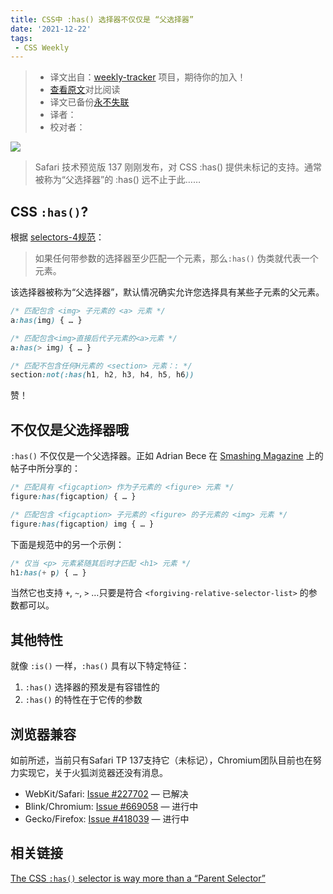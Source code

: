 ```yaml
---
title: CSS中 :has() 选择器不仅仅是 “父选择器”
date: '2021-12-22'
tags:
 - CSS Weekly
---
```

> * 译文出自：[weekly-tracker](https://github.com/FEDarling/weekly-tracker) 项目，期待你的加入！
> * [查看原文](https://www.bram.us/2021/12/21/the-css-has-selector-is-way-more-than-a-parent-selector/?utm_source=CSS-Weekly&utm_campaign=Issue-486&utm_medium=web)对比阅读
> * 译文已备份[永不失联]()
> * 译者：
> * 校对者：

![](https://cdn.jsdelivr.net/gh/daodaolee/photobed@main/img/20220104151801.png)

> Safari 技术预览版 137 刚刚发布，对 CSS :has() 提供未标记的支持。通常被称为“父选择器”的 :has() 远不止于此……

## CSS `:has()`?

根据 [selectors-4规范](https://drafts.csswg.org/selectors-4/#has-pseudo)：

> 如果任何带参数的选择器至少匹配一个元素，那么`:has()` 伪类就代表一个元素。

该选择器被称为“父选择器”，默认情况确实允许您选择具有某些子元素的父元素。

```css
/* 匹配包含 <img> 子元素的 <a> 元素 */
a:has(img) { … }

/* 匹配包含<img>直接后代子元素的<a>元素 */
a:has(> img) { … }

/* 匹配不包含任何H元素的 <section> 元素：: */
section:not(:has(h1, h2, h3, h4, h5, h6))
```

赞！

## 不仅仅是父选择器哦

`:has()` 不仅仅是一个父选择器。正如 Adrian Bece 在 [Smashing Magazine](https://www.smashingmagazine.com/2021/06/has-native-css-parent-selector/#css-has-pseudo-class-specification) 上的帖子中所分享的：

```css
/* 匹配具有 <figcaption> 作为子元素的 <figure> 元素 */
figure:has(figcaption) { … }

/* 匹配包含 <figcaption> 子元素的 <figure> 的子元素的 <img> 元素 */
figure:has(figcaption) img { … }
```

下面是规范中的另一个示例：

```css
/* 仅当 <p> 元素紧随其后时才匹配 <h1> 元素 */
h1:has(+ p) { … }
```

当然它也支持 `+`, `~`, `>` …只要是符合 `<forgiving-relative-selector-list>` 的参数都可以。

## 其他特性

就像 `:is()` 一样，`:has()` 具有以下特定特征：

1. `:has()` 选择器的预发是有容错性的
2. `:has()` 的特性在于它传的参数

## 浏览器兼容

如前所述，当前只有Safari TP 137支持它（未标记），Chromium团队目前也在努力实现它，关于火狐浏览器还没有消息。

- WebKit/Safari: [Issue #227702](https://bugs.webkit.org/show_bug.cgi?id=227702) — 已解决
- Blink/Chromium: [Issue #669058](https://bugs.chromium.org/p/chromium/issues/detail?id=669058) — 进行中
- Gecko/Firefox: [Issue #418039](https://bugzilla.mozilla.org/show_bug.cgi?id=418039) — 进行中

## 相关链接

[The CSS `:has()` selector is way more than a “Parent Selector”](https://www.bram.us/2021/12/21/the-css-has-selector-is-way-more-than-a-parent-selector/?utm_source=CSS-Weekly&utm_campaign=Issue-486&utm_medium=web)
